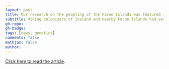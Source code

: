 ```yaml
---
layout: post
title: Our research on the peopling of the Faroe Islands was featured in AAAS news
subtitle: Viking colonizers of Iceland and nearby Faroe Islands had very different origins, study finds
gh-repo: 
gh-badge:
tags: [news, genetics]
comments: false
mathjax: false
author: 
---
```



[Click here to read the article](https://www.eurekalert.org/news-releases/1065700). 


